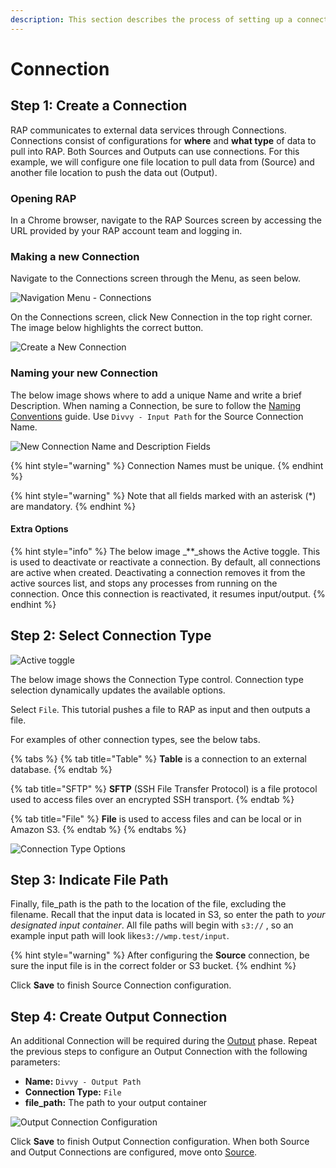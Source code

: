 ```yaml
---
description: This section describes the process of setting up a connection in RAP.
---
```


# Connection

## Step 1: Create a Connection

RAP communicates to external data services through Connections. Connections consist of configurations for **where** and **what type** of data to pull into RAP. Both Sources and Outputs can use connections. For this example, we will configure one file location to pull data from \(Source\) and another file location to push the data out \(Output\).

### Opening RAP

In a Chrome browser, navigate to the RAP Sources screen by accessing the URL provided by your RAP account team and logging in.

### Making a new Connection

Navigate to the Connections screen through the Menu, as seen below.

![Navigation Menu - Connections](../../.gitbook/assets/navigate-to-connections.png)

On the Connections screen, click New Connection in the top right corner. The image below highlights the correct button.

![Create a New Connection](../../.gitbook/assets/create-a-new-connection%20%281%29.png)

### Naming your new Connection

The below image shows where to add a unique Name and write a brief Description. When naming a Connection, be sure to follow the [Naming Conventions](connection.md) guide. Use `Divvy - Input Path` for the Source Connection Name.

![New Connection Name and Description Fields](../../.gitbook/assets/screenshot_6.png)

{% hint style="warning" %}
Connection Names must be unique.
{% endhint %}

{% hint style="warning" %}
Note that all fields marked with an asterisk \(\*\) are mandatory.
{% endhint %}

#### Extra Options

{% hint style="info" %}
The below image _\*\*_shows the Active toggle. This is used to deactivate or reactivate a connection. By default, all connections are active when created. Deactivating a connection removes it from the active sources list, and stops any processes from running on the connection. Once this connection is reactivated, it resumes input/output.
{% endhint %}

## Step 2: Select Connection Type

![Active toggle](../../.gitbook/assets/image%20%2822%29.png)

The below image shows the Connection Type control. Connection type selection dynamically updates the available options.

Select `File`. This tutorial pushes a file to RAP as input and then outputs a file.

For examples of other connection types, see the below tabs.

{% tabs %}
{% tab title="Table" %}
**Table** is a connection to an external database.
{% endtab %}

{% tab title="SFTP" %}
**SFTP** \(SSH File Transfer Protocol\) is a file protocol used to access files over an encrypted SSH transport.
{% endtab %}

{% tab title="File" %}
**File** is used to access files and can be local or in Amazon S3.
{% endtab %}
{% endtabs %}

![Connection Type Options](../../.gitbook/assets/image%20%28170%29.png)

## Step 3: Indicate File Path

Finally, file\_path is the path to the location of the file, excluding the filename. Recall that the input data is located in S3, so enter the path to _your designated input container_. All file paths will begin with `s3://` , so an example input path will look like`s3://wmp.test/input`.

{% hint style="warning" %}
After configuring the **Source** connection, be sure the input file is in the correct folder or S3 bucket.
{% endhint %}

Click **Save** to finish Source Connection configuration.

## Step 4: Create Output Connection

An additional Connection will be required during the [Output](output.md) phase. Repeat the previous steps to configure an Output Connection with the following parameters:

* **Name:** `Divvy - Output Path`
* **Connection Type:** `File`
* **file\_path:** The path to your output container 

![Output Connection Configuration](../../.gitbook/assets/image%20%28199%29.png)

Click **Save** to finish Output Connection configuration. When both Source and Output Connections are configured, move onto [Source](source.md).

